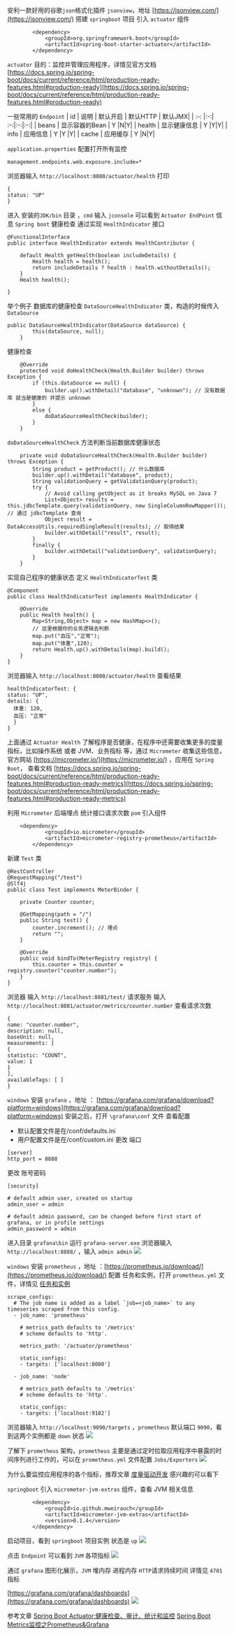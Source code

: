 安利一款好用的谷歌`json`格式化插件 `jsonview`，地址 [https://jsonview.com/](https://jsonview.com/)
搭建 `springboot` 项目 引入 `actuator` 组件
```
        <dependency>
            <groupId>org.springframework.boot</groupId>
            <artifactId>spring-boot-starter-actuator</artifactId>
        </dependency>
```
 `actuator` 目的：监控并管理应用程序，详情见官方文档 [https://docs.spring.io/spring-boot/docs/current/reference/html/production-ready-features.html#production-ready](https://docs.spring.io/spring-boot/docs/current/reference/html/production-ready-features.html#production-ready)

一些常用的 `Endpoint`
| id      | 说明  | 默认开启  | 默认HTTP | 默认JMX|
| :-: |:-:| :-:|:-:|:-:|
| beans |   显示容器的Bean | Y        |N|Y|
| health    | 显示健康信息      | Y        |Y|Y|
| info  | 应用信息       | Y        |Y |Y|
| cache  | 应用缓存       | Y        |N|Y|

`application.properties` 配置打开所有监控
```
management.endpoints.web.exposure.include=*
```
浏览器输入 `http://localhost:8080/actuator/health` 打印
```
{
status: "UP"
}
```
进入 安装的`JDK/bin` 目录 ，`cmd` 输入 `jconsole` 可以看到 `Actuator EndPoint` 信息
`Spring boot` 健康检查 通过实现 `HealthIndicator` 接口
```
@FunctionalInterface
public interface HealthIndicator extends HealthContributor {

	default Health getHealth(boolean includeDetails) {
		Health health = health();
		return includeDetails ? health : health.withoutDetails();
	}
	Health health();

}
```
举个例子 数据库的健康检查 `DataSourceHealthIndicator` 类，构造的时候传入  `DataSource`
```
public DataSourceHealthIndicator(DataSource dataSource) {
		this(dataSource, null);
	}
```
健康检查
```
	@Override
	protected void doHealthCheck(Health.Builder builder) throws Exception {
		if (this.dataSource == null) {
			builder.up().withDetail("database", "unknown"); // 没有数据库 就当是健康的 并提示 unknown
		}
		else {
			doDataSourceHealthCheck(builder);
		}
	}
```
`doDataSourceHealthCheck` 方法判断当前数据库健康状态
```
	private void doDataSourceHealthCheck(Health.Builder builder) throws Exception {
		String product = getProduct(); // 什么数据库
		builder.up().withDetail("database", product);
		String validationQuery = getValidationQuery(product);
		try {
			// Avoid calling getObject as it breaks MySQL on Java 7
			List<Object> results = this.jdbcTemplate.query(validationQuery, new SingleColumnRowMapper()); // 通过 jdbcTemplate 查询
			Object result = DataAccessUtils.requiredSingleResult(results); // 取得结果
			builder.withDetail("result", result);
		}
		finally {
			builder.withDetail("validationQuery", validationQuery);
		}
	}
```
实现自己程序的健康状态 定义 `HealthIndicatorTest` 类
```
@Component
public class HealthIndicatorTest implements HealthIndicator {

    @Override
    public Health health() {
        Map<String,Object> map = new HashMap<>();
        // 这里根据你的业务逻辑去判断
        map.put("血压","正常");
        map.put("体重",120);
        return Health.up().withDetails(map).build();
    }
}
```
浏览器输入 `http://localhost:8080/actuator/health` 查看结果
```
healthIndicatorTest: {
status: "UP",
details: {
  体重: 120,
  血压: "正常"
  }
}
```
上面通过 `Actuator Health` 了解程序是否健康，在程序中还需要收集更多的度量指标，比如操作系统 或者 JVM、业务指标 等，通过 `Micrometer` 收集这些信息，官方网站 [https://micrometer.io/](https://micrometer.io/) ，应用在 `Spring Boot`， 查看文档  [https://docs.spring.io/spring-boot/docs/current/reference/html/production-ready-features.html#production-ready-metrics](https://docs.spring.io/spring-boot/docs/current/reference/html/production-ready-features.html#production-ready-metrics)

利用 `Micrometer` 后端埋点 统计接口请求次数 
`pom` 引入组件
```
	<dependency>
			<groupId>io.micrometer</groupId>
			<artifactId>micrometer-registry-prometheus</artifactId>
		</dependency>
```
新建 `Test` 类
```
@RestController
@RequestMapping("/test")
@Slf4j
public class Test implements MeterBinder {

    private Counter counter;

    @GetMapping(path = "/")
    public String test() {
        counter.increment(); // 埋点
        return "";
    }

    @Override
    public void bindTo(MeterRegistry registry) {
        this.counter = this.counter = registry.counter("counter.number");
    }
}
```
浏览器 输入 `http://localhost:8081/test/` 请求服务
输入 `http://localhost:8081/actuator/metrics/counter.number` 查看请求次数
 ```
{
name: "counter.number",
description: null,
baseUnit: null,
measurements: [
{
statistic: "COUNT",
value: 1
}
],
availableTags: [ ]
}
```
 `windows` 安装 `grafana` ，地址 ： [https://grafana.com/grafana/download?platform=windows](https://grafana.com/grafana/download?platform=windows)
安装之后，打开 `\grafana\conf` 文件 查看配置
- 默认配置文件是在/conf/defaults.ini
- 用户配置文件是在/conf/custom.ini
更改 端口
```
[server]
http_port = 8888
```
更改 账号密码
```
[security]

# default admin user, created on startup
admin_user = admin

# default admin password, can be changed before first start of grafana, or in profile settings
admin_password = admin
```


进入目录 `grafana\bin` 运行 `grafana-server.exe`
浏览器输入 `http://localhost:8888/` ，输入 `admin admin`
![](images/图片_1617512106017.jpg)



 `windows` 安装 `prometheus` ，地址 ：[https://prometheus.io/download/](https://prometheus.io/download/)
配置 任务和实例，打开 `prometheus.yml` 文件，详情见 [任务和实例](https://www.prometheus.wang/quickstart/prometheus-job-and-instance.html)
```
scrape_configs:
  # The job name is added as a label `job=<job_name>` to any timeseries scraped from this config.
  - job_name: 'prometheus'

    # metrics_path defaults to '/metrics'
    # scheme defaults to 'http'.
    
    metrics_path: '/actuator/prometheus'

    static_configs:
    - targets: ['localhost:8080']
    
  - job_name: 'node'

    # metrics_path defaults to '/metrics'
    # scheme defaults to 'http'.
    
    static_configs:
    - targets: ['localhost:9182']
```


浏览器输入 `http://localhost:9090/targets` ，`prometheus` 默认端口 `9090`，看到这两个实例都是 `down` 状态
![](images/图片2_1617512122952.jpg)



了解下  `prometheus` 架构，`prometheus` 主要是通过定时拉取应用程序中暴露的时间序列进行工作的，可以在 `prometheus.yml` 文件配置 `Jobs/Exporters`
![](images/图片3.jpg)



为什么要监控应用程序的各个指标，推荐文章 [度量驱动开发](https://www.infoq.cn/article/metrics-driven-development) 感兴趣的可以看下

`springboot` 引入  `micrometer-jvm-extras` 组件，查看 JVM 相关信息
```
        <dependency>
            <groupId>io.github.mweirauch</groupId>
            <artifactId>micrometer-jvm-extras</artifactId>
            <version>0.1.4</version>
        </dependency>
```
启动项目，看到 `springboot` 项目实例 状态是 `up`
![](images/图片4.jpg)



点击 `Endpoint` 可以看到 `JVM` 各项指标
![](images/图片98080.jpg)




通过 `grafana` 图形化展示，`JVM` 堆内存 进程内存  `HTTP`请求持续时间  详情见 `4701` 指标 

[https://grafana.com/grafana/dashboards](https://grafana.com/grafana/dashboards) 
![](images/图片5.jpg)












参考文章 
[Spring Boot Actuator:健康检查、审计、统计和监控](https://bigjar.github.io/2018/08/19/Spring-Boot-Actuator-%E5%81%A5%E5%BA%B7%E6%A3%80%E6%9F%A5%E3%80%81%E5%AE%A1%E8%AE%A1%E3%80%81%E7%BB%9F%E8%AE%A1%E5%92%8C%E7%9B%91%E6%8E%A7/)
[Spring Boot Metrics监控之Prometheus&amp;Grafana](https://bigjar.github.io/2018/08/19/Spring-Boot-Metrics%E7%9B%91%E6%8E%A7%E4%B9%8BPrometheus-Grafana/)